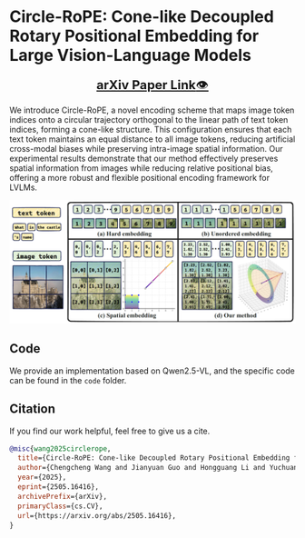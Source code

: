 # Circle-RoPE: Cone-like Decoupled Rotary Positional Embedding for Large Vision-Language Models 

<div align="center">
  <a href="https://arxiv.org/abs/2505.16416" style="font-size: 22px;"><b>arXiv Paper Link</b>👁️</a>
</div>



We introduce Circle-RoPE, a novel encoding scheme that maps image token indices onto a circular trajectory orthogonal to the linear path of text token indices, forming a cone-like structure.    This configuration ensures that each text token maintains an equal distance to all image tokens, reducing artificial cross-modal biases while preserving intra-image spatial information. Our experimental results demonstrate that our method effectively preserves spatial information from images while reducing relative positional bias, offering a more robust and flexible positional encoding framework for LVLMs. 

<div align="center">
  <img src="image.png" width="800"/>
</div>

## Code
We provide an implementation based on Qwen2.5-VL, and the specific code can be found in the `code` folder.

## Citation

If you find our work helpful, feel free to give us a cite.

```bibtex
@misc{wang2025circlerope,
  title={Circle-RoPE: Cone-like Decoupled Rotary Positional Embedding for Large Vision-Language Models},
  author={Chengcheng Wang and Jianyuan Guo and Hongguang Li and Yuchuan Tian and Ying Nie and Chang Xu and Kai Han},
  year={2025},
  eprint={2505.16416},
  archivePrefix={arXiv},
  primaryClass={cs.CV},
  url={https://arxiv.org/abs/2505.16416},
}
```



